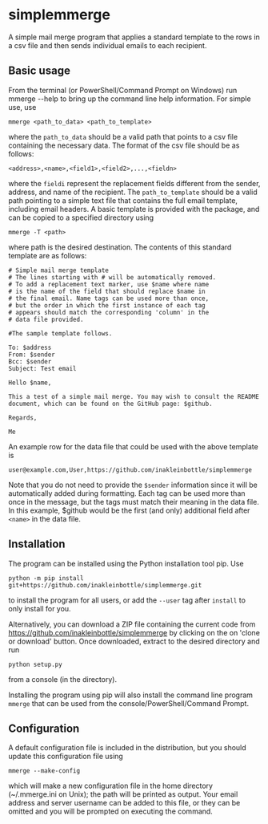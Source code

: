 # simplemmerge
A simple mail merge program that applies a standard template to the rows in a csv file and then sends individual emails to each recipient.

## Basic usage
From the terminal (or PowerShell/Command Prompt on Windows) run mmerge --help to bring up the command line help information. For simple use, use
```
mmerge <path_to_data> <path_to_template>
```
where the `path_to_data` should be a valid path that points to a csv file containing the necessary data. The format of the csv file should be as follows:
```
<address>,<name>,<field1>,<field2>,...,<fieldn>
```
where the `fieldi` represent the replacement fields different from the sender, address, and name of the recipient. The `path_to_template` should be a valid path pointing to a simple text file that contains the full email template, including email headers. A basic template is provided with the package, and can be copied to a specified directory using
```
mmerge -T <path>
```
where path is the desired destination. The contents of this standard template are as follows:
```
# Simple mail merge template
# The lines starting with # will be automatically removed.
# To add a replacement text marker, use $name where name
# is the name of the field that should replace $name in
# the final email. Name tags can be used more than once,
# but the order in which the first instance of each tag
# appears should match the corresponding 'column' in the
# data file provided.

#The sample template follows.

To: $address
From: $sender
Bcc: $sender
Subject: Test email

Hello $name,

This a test of a simple mail merge. You may wish to consult the README document, which can be found on the GitHub page: $github.

Regards,

Me
```
An example row for the data file that could be used with the above template is
```
user@example.com,User,https://github.com/inakleinbottle/simplemmerge
```
Note that you do not need to provide the `$sender` information since it will be automatically added during formatting. Each tag can be used more than once in the message, but the tags must match their meaning in the data file. In this example, $github would be the first (and only) additional field after `<name>` in the data file.


## Installation
The program can be installed using the Python installation tool pip. Use
```
python -m pip install git+https://github.com/inakleinbottle/simplemmerge.git
```
to install the program for all users, or add the `--user` tag after `install` to only install for you.

Alternatively, you can download a ZIP file containing the current code from https://github.com/inakleinbottle/simplemmerge by clicking on the on 'clone or download' button. Once downloaded, extract to the desired directory and run
```
python setup.py
```
from a console (in the directory).

Installing the program using pip will also install the command line program `mmerge` that can be used from the console/PowerShell/Command Prompt.

## Configuration
A default configuration file is included in the distribution, but you should update this configuration file using
```
mmerge --make-config
```
which will make a new configuration file in the home directory (~/.mmerge.ini on Unix); the path will be printed as output. Your email address and server username can be added to this file, or they can be omitted and you will be prompted on executing the command.
